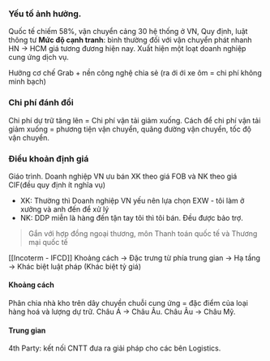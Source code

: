 ### Yếu tố ảnh hưởng.
Quốc tế chiếm 58%, vận chuyển cảng 30 hệ thống ở VN, 
Quy định, luật thông tư
**Mức độ cạnh tranh**: bình thường đối với vận chuyển phát nhanh HN -> HCM giá tương đương hiện nay. Xuất hiện một loạt doanh nghiệp cung ứng dịch vụ. 

Hưởng cơ chế Grab + nền công nghệ chia sẻ (ra ới ới xe ôm = chi phí không minh bạch)
### Chi phí đánh đổi
Chi phí dự trữ tăng lên = Chi phí vận tải giảm xuống. 
Cách để chi phí vận tải giảm xuống = phương tiện vận chuyển, quãng đường vận chuyển, tốc độ vận chuyển. 
### Điều khoản định giá 
Giáo trình.
Doanh nghiệp VN ưu bán XK theo giá FOB và NK theo giá CIF(đều quy định ít nghĩa vụ) 
- XK: Thường thì Doanh nghiệp VN yếu nên lựa chọn EXW - tôi làm ở xưởng và anh đến để xử lý
- NK: DDP miễn là hàng đến tận tay tôi thì tôi bán. Đều được bảo trợ.
> Gắn với hợp đồng ngoại thương, môn Thanh toán quốc tế và Thương mại quốc tế

[[Incoterm - IFCD]] 
Khoảng cách -> Đặc trưng từ phía trung gian -> Hạ tầng -> Khác biệt luật pháp (Khác biệt tỷ giá)
#### Khoảng cách 
Phân chia nhà kho trên dây chuyền chuỗi cung ứng = đặc điểm của loại hàng hoá và lượng dự trữ. 
Châu Á -> Châu Âu. Châu Âu -> Châu Mỹ.
#### Trung gian
4th Party: kết nối CNTT đưa ra giải pháp cho các bên Logistics. 
